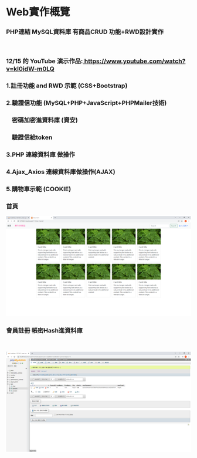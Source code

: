<h1>Web實作概覽</h1>
<h3>PHP連結&nbsp;MySQL資料庫&nbsp;有商品CRUD 功能+RWD設計實作</h3><br>
<h3>12/15 的 YouTube 演示作品:<a href="https://www.youtube.com/watch?v=kI0idW-m0LQ"> https://www.youtube.com/watch?v=kI0idW-m0LQ</a></h3>
<h3>1.註冊功能 and RWD 示範 (CSS+Bootstrap)</h3>
<h3>2.驗證信功能 (MySQL+PHP+JavaScript+PHPMailer技術)</h3>
<h3>&nbsp; &nbsp; 密碼加密進資料庫 (資安)</h3>
<h3>&nbsp; &nbsp; 驗證信給token</h3>
<h3>3.PHP 連線資料庫 做操作</h3>
<h3>4.Ajax_Axios 連線資料庫做操作(AJAX)</h3>
<h3>5.購物車示範 (COOKIE)</h3>

<h3>首頁</h3>
<img src="./Document - Google Chrome 2021_12_3 .png"><br>



<h3>會員註冊 帳密Hash進資料庫</h3><br>

<img src="./Hash保護.png"><br>


